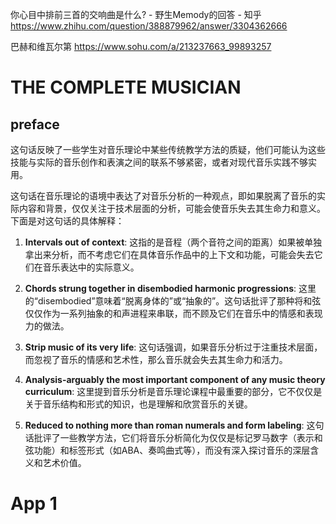 你心目中排前三首的交响曲是什么? - 野生Memody的回答 - 知乎
https://www.zhihu.com/question/388879962/answer/3304362666


巴赫和维瓦尔第
https://www.sohu.com/a/213237663_99893257

# THE COMPLETE MUSICIAN

## preface
这句话反映了一些学生对音乐理论中某些传统教学方法的质疑，他们可能认为这些技能与实际的音乐创作和表演之间的联系不够紧密，或者对现代音乐实践不够实用。

这句话在音乐理论的语境中表达了对音乐分析的一种观点，即如果脱离了音乐的实际内容和背景，仅仅关注于技术层面的分析，可能会使音乐失去其生命力和意义。下面是对这句话的具体解释：

1. **Intervals out of context**: 这指的是音程（两个音符之间的距离）如果被单独拿出来分析，而不考虑它们在具体音乐作品中的上下文和功能，可能会失去它们在音乐表达中的实际意义。
    
2. **Chords strung together in disembodied harmonic progressions**: 这里的“disembodied”意味着“脱离身体的”或“抽象的”。这句话批评了那种将和弦仅仅作为一系列抽象的和声进程来串联，而不顾及它们在音乐中的情感和表现力的做法。
    
3. **Strip music of its very life**: 这句话强调，如果音乐分析过于注重技术层面，而忽视了音乐的情感和艺术性，那么音乐就会失去其生命力和活力。
    
4. **Analysis-arguably the most important component of any music theory curriculum**: 这里提到音乐分析是音乐理论课程中最重要的部分，它不仅仅是关于音乐结构和形式的知识，也是理解和欣赏音乐的关键。
    
5. **Reduced to nothing more than roman numerals and form labeling**: 这句话批评了一些教学方法，它们将音乐分析简化为仅仅是标记罗马数字（表示和弦功能）和标签形式（如ABA、奏鸣曲式等），而没有深入探讨音乐的深层含义和艺术价值。


# App 1


